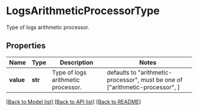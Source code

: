 # LogsArithmeticProcessorType

Type of logs arithmetic processor.

## Properties

| Name      | Type    | Description                        | Notes                                                                         |
| --------- | ------- | ---------------------------------- | ----------------------------------------------------------------------------- |
| **value** | **str** | Type of logs arithmetic processor. | defaults to "arithmetic-processor", must be one of ["arithmetic-processor", ] |

[[Back to Model list]](README.md#documentation-for-models) [[Back to API list]](README.md#documentation-for-api-endpoints) [[Back to README]](README.md)
